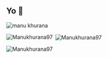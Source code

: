 ## Yo 👋

<!--
**Manukhurana97/Manukhurana97** is a ✨ _special_ ✨ repository because its `README.md` (this file) appears on your GitHub profile.

Here are some ideas to get you started:

- 🔭 I’m currently working on ...
- 🌱 I’m currently learning ...
- 👯 I’m looking to collaborate on ...
- 🤔 I’m looking for help with ...
- 💬 Ask me about ...
- 📫 How to reach me: ...
- 😄 Pronouns: ...
- ⚡ Fun fact: ...
-->

<p align="left"> <img src="https://komarev.com/ghpvc/?username=Manukhurana97&label=Profile%20views&color=0e75b6&style=flat" alt="manu khurana" /> </p>

<p><img align="left" src=https://github-readme-stats.vercel.app/api/top-langs?username=Manukhurana97&show_icons=true&locale=en&layout=compact&theme=vision-friendly-dark" alt="Manukhurana97" /></p>

<p>&nbsp;<img align="center" src="https://github-readme-stats.vercel.app/api?username=Manukhurana97&show_icons=true&locale=en&theme=vision-friendly-dark" alt="Manukhurana97" /></p>

<p><img align="center" src="https://github-readme-streak-stats.herokuapp.com/?user=Manukhurana97&theme=vision-friendly-dark" alt="Manukhurana97" /></p>
